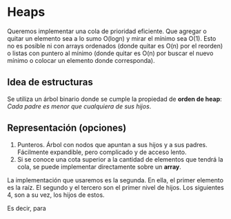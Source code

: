 # Heaps

Queremos implementar una cola de prioridad eficiente. Que agregar o quitar un elemento sea a lo sumo O(logn) y mirar el mínimo sea O(1). Esto no es posible ni con arrays ordenados (donde quitar es O(n) por el reorden) o listas con puntero al mínimo (donde quitar es O(n) por buscar el nuevo mínimo o colocar un elemento donde corresponda).

## Idea de estructuras

Se utiliza un árbol binario donde se cumple la propiedad de **orden de heap**: _Cada padre es menor que cualquiera de sus hijos_.

## Representación (opciones)

1. Punteros. Árbol con nodos que apuntan a sus hijos y a sus padres. Fácilmente expandible, pero complicado y de acceso lento.
2. Si se conoce una cota superior a la cantidad de elementos que tendrá la cola, se puede implementar directamente sobre un **array**.

La implementación que usaremos es la segunda. En ella, el primer elemento es la raíz. El segundo y el tercero son el primer nivel de hijos. Los siguientes 4, son a su vez, los hijos de estos.

Es decir, para
